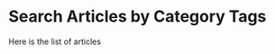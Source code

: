 
Search Articles by Category Tags
================================

<script src="category.js"></script>

Here is the list of articles
<div id = "listofarticles"></div>

